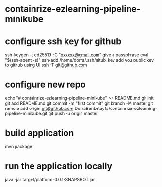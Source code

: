 # containrize-ezlearning-pipeline-minikube
# configure ssh key for github 
ssh-keygen -t ed25519 -C "xxxxxx@gmail.com"
give a passphrase 
eval "$(ssh-agent -s)"
ssh-add /home/dorra/.ssh/gitub_key
add you public key to github using UI
ssh -T git@github.com
# configure new repo
echo "# containrize-ezlearning-pipeline-minikube" >> README.md
git init
git add README.md
git commit -m "first commit"
git branch -M master
git remote add origin git@github.com:DorraBenLetayfa/containrize-ezlearning-pipeline-minikube.git
git push -u origin master
# build application
mvn package
# run the application locally
java -jar target/platform-0.0.1-SNAPSHOT.jar 